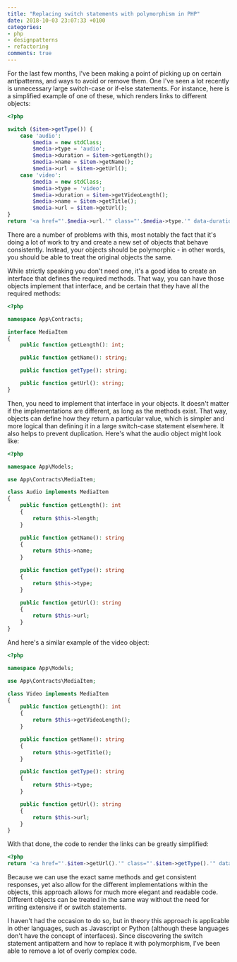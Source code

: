 ```yaml
---
title: "Replacing switch statements with polymorphism in PHP"
date: 2018-10-03 23:07:33 +0100
categories:
- php
- designpatterns
- refactoring
comments: true
---
```


For the last few months, I've been making a point of picking up on certain antipatterns, and ways to avoid or remove them. One I've seen a lot recently is unnecessary large switch-case or if-else statements. For instance, here is a simplified example of one of these, which renders links to different objects:

```php
<?php

switch ($item->getType()) {
    case 'audio':
        $media = new stdClass;
        $media->type = 'audio';
        $media->duration = $item->getLength();
        $media->name = $item->getName();
        $media->url = $item->getUrl();
    case 'video':
        $media = new stdClass;
        $media->type = 'video';
        $media->duration = $item->getVideoLength();
        $media->name = $item->getTitle();
        $media->url = $item->getUrl();
}
return '<a href="'.$media->url.'" class="'.$media->type.'" data-duration="'.$media->duration.'">'.$media->name.'</a>';
```

There are a number of problems with this, most notably the fact that it's doing a lot of work to try and create a new set of objects that behave consistently. Instead, your objects should be polymorphic - in other words, you should be able to treat the original objects the same.

While strictly speaking you don't need one, it's a good idea to create an interface that defines the required methods. That way, you can have those objects implement that interface, and be certain that they have all the required methods:

```php
<?php

namespace App\Contracts;

interface MediaItem
{
    public function getLength(): int;

    public function getName(): string;

    public function getType(): string;

    public function getUrl(): string;
}
```

Then, you need to implement that interface in your objects. It doesn't matter if the implementations are different, as long as the methods exist. That way, objects can define how they return a particular value, which is simpler and more logical than defining it in a large switch-case statement elsewhere. It also helps to prevent duplication. Here's what the audio object might look like:


```php
<?php

namespace App\Models;

use App\Contracts\MediaItem;

class Audio implements MediaItem
{
    public function getLength(): int
    {
        return $this->length;
    }

    public function getName(): string
    {
        return $this->name;
    }

    public function getType(): string
    {
        return $this->type;
    }

    public function getUrl(): string
    {
        return $this->url;
    }
}
```

And here's a similar example of the video object:

```php
<?php

namespace App\Models;

use App\Contracts\MediaItem;

class Video implements MediaItem
{
    public function getLength(): int
    {
        return $this->getVideoLength();
    }

    public function getName(): string
    {
        return $this->getTitle();
    }

    public function getType(): string
    {
        return $this->type;
    }

    public function getUrl(): string
    {
        return $this->url;
    }
}
```

With that done, the code to render the links can be greatly simplified:

```php
<?php
return '<a href="'.$item->getUrl().'" class="'.$item->getType().'" data-duration="'.$item->getLength().'">'.$media->getName().'</a>';
```

Because we can use the exact same methods and get consistent responses, yet also allow for the different implementations within the objects, this approach allows for much more elegant and readable code. Different objects can be treated in the same way without the need for writing extensive if or switch statements.

I haven't had the occasion to do so, but in theory this approach is applicable in other languages, such as Javascript or Python (although these languages don't have the concept of interfaces). Since discovering the switch statement antipattern and how to replace it with polymorphism, I've been able to remove a lot of overly complex code.
